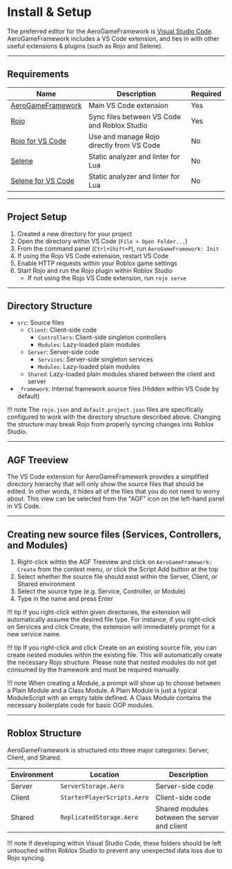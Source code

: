# Install & Setup

The preferred editor for the AeroGameFramework is [Visual Studio Code](https://code.visualstudio.com/). AeroGameFramework includes a VS Code extension, and ties in with other useful extensions & plugins (such as Rojo and Selene).

--------------------------

## Requirements

| Name | Description | Required |
| ---- | ----------- | -------- |
| [AeroGameFramework](https://marketplace.visualstudio.com/items?itemName=aerogameframework-vsce.aerogameframework) | Main VS Code extension | Yes |
| [Rojo](https://rojo.space/docs/installation/) | Sync files between VS Code and Roblox Studio | Yes |
| [Rojo for VS Code](https://marketplace.visualstudio.com/items?itemName=evaera.vscode-rojo) | Use and manage Rojo directly from VS Code | No |
| [Selene](https://kampfkarren.github.io/selene/) | Static analyzer and linter for Lua | No |
| [Selene for VS Code](https://marketplace.visualstudio.com/items?itemName=Kampfkarren.selene-vscode) | Static analyzer and linter for Lua | No |

--------------------------

## Project Setup

1. Created a new directory for your project
1. Open the directory within VS Code (`File > Open Folder...`)
1. From the command panel (`Ctrl+Shift+P`), run `AeroGameFramework: Init`
1. If using the Rojo VS Code extension, restart VS Code
1. Enable HTTP requests within your Roblox game settings
1. Start Rojo and run the Rojo plugin within Roblox Studio
	- If not using the Rojo VS Code extension, run `rojo serve`

--------------------------

## Directory Structure

- `src`: Source files
	- `Client`: Client-side code
		- `Controllers`: Client-side singleton controllers
		- `Modules`: Lazy-loaded plain modules
	- `Server`: Server-side code
		- `Services`: Server-side singleton services
		- `Modules`: Lazy-loaded plain modules
	- `Shared`: Lazy-loaded plain modules shared between the client and server
- `_framework`: Internal framework source files (Hidden within VS Code by default)

!!! note
	The `rojo.json` and `default.project.json` files are specifically configured to work with the directory structure described above. Changing the structure may break Rojo from properly syncing changes into Roblox Studio.

--------------------------

## AGF Treeview

The VS Code extension for AeroGameFramework provides a simplified directory hierarchy that will only show the source files that should be edited. In other words, it hides all of the files that you do not need to worry about. This view can be selected from the "AGF" icon on the left-hand panel in VS Code.

--------------------------

## Creating new source files (Services, Controllers, and Modules)

1. Right-click wihtin the AGF Treeview and click on `AeroGameFramework: Create` from the context menu, _or_ click the Script Add button at the top
1. Select whether the source file should exist within the Server, Client, or Shared environment
1. Select the source type (e.g. Service, Controller, or Module)
1. Type in the name and press Enter

!!! tip
	If you right-click within given directories, the extension will automatically assume the desired file type. For instance, if you right-click on Services and click Create, the extension will immediately prompt for a new service name.

!!! tip
	If you right-click and click Create on an existing source file, you can create nested modules within the existing file. This will automatically create the necessary Rojo structure. Please note that nested modules do not get consumed by the framework and must be required manually.

!!! note
	When creating a Module, a prompt will show up to choose between a Plain Module and a Class Module. A Plain Module is just a typical ModuleScript with an empty table defined. A Class Module contains the necessary boilerplate code for basic OOP modules.

--------------------------

## Roblox Structure

AeroGameFramework is structured into three major categories: Server, Client, and Shared.

| Environment | Location                    | Description                                  |
| ----------- | --------------------------- | -------------------------------------------- |
| Server      | `ServerStorage.Aero`        | Server-side code                             |
| Client      | `StarterPlayerScripts.Aero` | Client-side code                             |
| Shared      | `ReplicatedStorage.Aero`    | Shared modules between the server and client |

!!! note
	If developing within Visual Studio Code, these folders should be left untouched within Roblox Studio to prevent any unexpected data loss due to Rojo syncing.